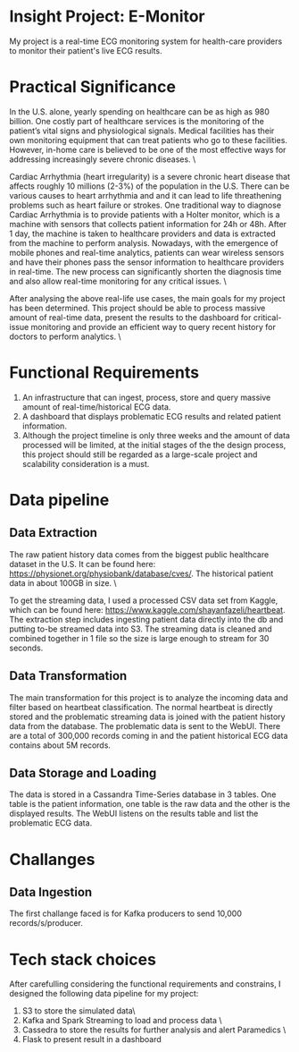 # Insight Project: E-Monitor
My project is a real-time ECG monitoring system for health-care providers to monitor their patient's live ECG results. 

# Practical Significance

In the U.S. alone, yearly spending on healthcare can be as high as 980 billion. One costly part of healthcare services is the monitoring  of the patient’s vital signs and physiological signals. Medical facilities has their own monitoring equipment that can treat patients who go to these facilities. However, in-home care is believed to be one of the most effective ways for addressing increasingly severe chronic diseases. \

Cardiac Arrhythmia (heart irregularity) is a severe chronic heart disease that affects roughly 10 millions (2-3%) of the population in the U.S. There can be various causes to heart arrhythmia and and it can lead to life threathening problems such as heart failure or strokes. One traditional way to diagnose Cardiac Arrhythmia is to provide patients with a Holter monitor, which is a machine with sensors that collects patient information for 24h or 48h. After 1 day, the machine is taken to healthcare providers and data is extracted from the machine to perform analysis. Nowadays, with the emergence of mobile phones and real-time analytics, patients can wear wireless sensors and have their phones pass the sensor information to healthcare providers in real-time. The new process can significantly shorten the diagnosis time and also allow real-time monitoring for any critical issues.  \

After analysing the above real-life use cases, the main goals for my project has been determined. This project should be able to process massive amount of real-time data, present the results to the dashboard for critical-issue monitoring and provide an efficient way to query recent history for doctors to perform analytics. \

# Functional Requirements
1. An infrastructure that can ingest, process, store and query massive amount of real-time/historical ECG data.
2. A dashboard that displays problematic ECG results and related patient information.
3. Although the project timeline is only three weeks and the amount of data processed will be limited, at the initial stages of the the design process, this project should still be regarded as a large-scale project and scalability consideration is a must.


# Data pipeline
## Data Extraction
The raw patient history data comes from the biggest public healthcare dataset in the U.S. It can be found here: https://physionet.org/physiobank/database/cves/. The historical patient data in about 100GB in size. \

To get the streaming data, I used a processed CSV data set from Kaggle, which can be found here: https://www.kaggle.com/shayanfazeli/heartbeat. The extraction step includes ingesting patient data directly into the db and putting to-be streamed data into S3. The streaming data is cleaned and combined together in 1 file so the size is large enough to stream for 30 seconds.

## Data Transformation 
The main transformation for this project is to analyze the incoming data and filter based on heartbeat classification. The normal heartbeat is directly stored and the problematic streaming data is joined with the patient history data from the database. The problematic data is sent to the WebUI. There are a total of 300,000 records coming in and the patient historical ECG data contains about 5M records. 

## Data Storage and Loading
The data is stored in a Cassandra Time-Series database in 3 tables. One table is the patient information, one table is the raw data and the other is the displayed results. The WebUI listens on the results table and list the problematic ECG data.

# Challanges
## Data Ingestion
The first challange faced is for Kafka producers to send 10,000 records/s/producer. 

# Tech stack choices
After carefulling considering the functional requirements and constrains, I designed the following data pipeline for my project:
1. S3 to store the simulated data\
2. Kafka and Spark Streaming to load and process data \
3. Cassedra to store the results for further analysis and alert Paramedics \
4. Flask to present result in a dashboard
